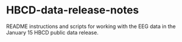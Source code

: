 # HBCD-data-release-notes
README instructions and scripts for working with the EEG data in the January 15 HBCD public data release.
